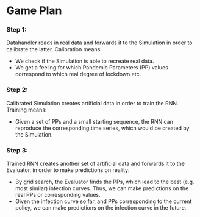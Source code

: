 # Game Plan

### Step 1:
Datahandler reads in real data and forwards it to the Simulation in order to calibrate the latter.
Calibration means:
- We check if the Simulation is able to recreate real data.
- We get a feeling for which Pandemic Parameters (PP) values correspond to which real degree of lockdown etc.

### Step 2:
Calibrated Simulation creates artificial data in order to train the RNN.
Training means:
- Given a set of PPs and a small starting sequence, the RNN can reproduce the corresponding time series, which would be created by the Simulation.

### Step 3:
Trained RNN creates another set of artificial data and forwards it to the Evaluator, in order to make predictions on reality:
- By grid search, the Evaluator finds the PPs, which lead to the best (e.g. most similar) infection curves. Thus, we can make predictions on the real PPs or corresponding values.
- Given the infection curve so far, and PPs corresponding to the current policy, we can make predictions on the infection curve in the future.

